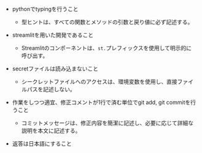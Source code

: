 - pythonでtypingを行うこと
  - 型ヒントは、すべての関数とメソッドの引数と戻り値に必ず記述する。
- streamlitを用いた開発であること
  - Streamlitのコンポーネントは、`st.`プレフィックスを使用して明示的に呼び出す。
- secretファイルは読み込まないこと
  - シークレットファイルへのアクセスは、環境変数を使用し、直接ファイルパスを記述しない。
- 作業をしつつ適宜、修正コメントが1行で済む単位でgit add, git commitを行うこと
  - コミットメッセージは、修正内容を簡潔に記述し、必要に応じて詳細な説明を本文に記述する。

- 返答は日本語にすること
